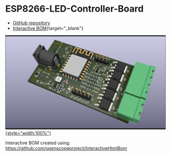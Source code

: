 # ESP8266-LED-Controller-Board
- [GitHub repository <i class="fa fa-external-link"></i>](https://github.com/hampussandberg/esp-boards/tree/master/ESP8266-LED-Controller-Board)
- [Interactive BOM](ESP8266-LED-Controller-Board-ibom.html){target="\_blank"}

[![](3d-top.png){style="width:100%"}](3d-top.png)

Interactive BOM created using: https://github.com/openscopeproject/InteractiveHtmlBom
